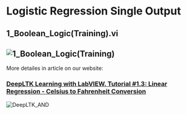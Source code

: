 # Logistic Regression Single Output

## 1_Boolean_Logic(Training).vi
![1_Boolean_Logic(Training)](https://github.com/ngenehub/deepltk_examples/assets/131282716/25be09bd-b905-4b40-a1c5-06bc1f4fb2cd)
----

More detailes in article on our website:


### [DeepLTK Learning with LabVIEW. Tutorial #1.3: Linear Regression - Celsius to Fahrenheit Conversion](https://www.ngene.co/post/deep-learning-with-labview-tutorial-1-3-linear-regression-celsius-to-fahrenheit-conversion)
![DeepLTK_AND](https://github.com/ngenehub/deepltk_examples/assets/131282716/a50c0278-83b4-4e57-838b-772e9b168df6)


